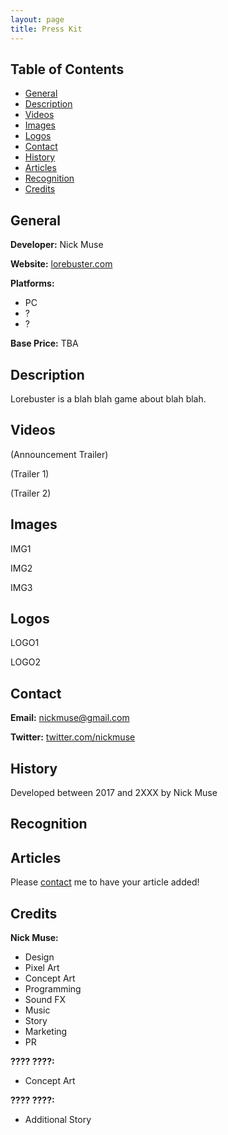 ```yaml
---
layout: page
title: Press Kit
---
```


## Table of Contents

- [General](#General)
- [Description](#Description)
- [Videos](#Videos)
- [Images](#Images)
- [Logos](#Logos)
- [Contact](#Contact)
- [History](#History)
- [Articles](#Articles)
- [Recognition](#Recognition)
- [Credits](#Credits)

## General
**Developer:** Nick Muse

**Website:** [lorebuster.com](https://lorebuster.com)

**Platforms:**

- PC
- ?
- ?

**Base Price:** TBA

## Description
Lorebuster is a blah blah game about blah blah.

## Videos
(Announcement Trailer)

(Trailer 1)

(Trailer 2)

## Images
IMG1

IMG2

IMG3

## Logos
LOGO1

LOGO2

## Contact
**Email:** [nickmuse@gmail.com](mailto:nickmuse@gmail.com)

**Twitter:** [twitter.com/nickmuse](twitter.com/nickmuse)

## History
Developed between 2017 and 2XXX by Nick Muse

## Recognition

## Articles
Please [contact](#Contact) me to have your article added!

## Credits

**Nick Muse:**

- Design
- Pixel Art
- Concept Art
- Programming
- Sound FX
- Music
- Story
- Marketing
- PR

**???? ????:**

- Concept Art

**???? ????:**

- Additional Story
